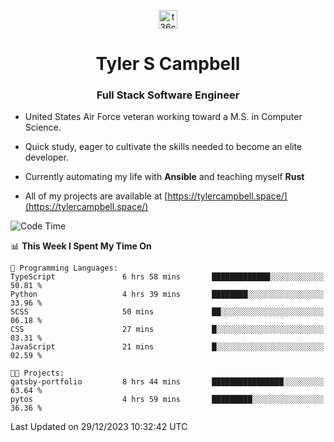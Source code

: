 <p align="center">
<a href="https://www.linkedin.com/in/t36campbell" target="blank"><img align="center" src="https://ik.imagekit.io/t36campbell/Portfolio/linkedin.png.original_m8bbGgPh6.png" alt="t36campbell" height="30" width="30" /></a>
</p>
<h1 align="center">Tyler S Campbell</h1>
<h3 align="center">Full Stack Software Engineer</h3>

* United States Air Force veteran working toward a M.S. in Computer Science.

* Quick study, eager to cultivate the skills needed to become an elite developer.

* Currently automating my life with **Ansible** and teaching myself **Rust**

* All of my projects are available at [https://tylercampbell.space/](https://tylercampbell.space/)

<!--START_SECTION:waka-->
![Code Time](http://img.shields.io/badge/Code%20Time-3%2C072%20hrs%2055%20mins-blue)

📊 **This Week I Spent My Time On** 

```text
💬 Programming Languages: 
TypeScript               6 hrs 58 mins       █████████████░░░░░░░░░░░░   50.81 % 
Python                   4 hrs 39 mins       ████████░░░░░░░░░░░░░░░░░   33.96 % 
SCSS                     50 mins             ██░░░░░░░░░░░░░░░░░░░░░░░   06.18 % 
CSS                      27 mins             █░░░░░░░░░░░░░░░░░░░░░░░░   03.31 % 
JavaScript               21 mins             █░░░░░░░░░░░░░░░░░░░░░░░░   02.59 % 

🐱‍💻 Projects: 
gatsby-portfolio         8 hrs 44 mins       ████████████████░░░░░░░░░   63.64 % 
pytos                    4 hrs 59 mins       █████████░░░░░░░░░░░░░░░░   36.36 % 
```


 Last Updated on 29/12/2023 10:32:42 UTC
<!--END_SECTION:waka-->
